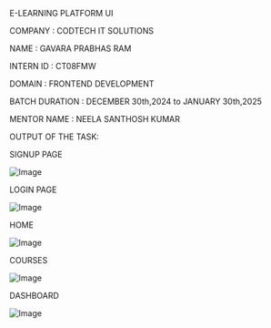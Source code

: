 E-LEARNING PLATFORM UI

COMPANY : CODTECH IT SOLUTIONS

NAME : GAVARA PRABHAS RAM

INTERN ID : CT08FMW

DOMAIN : FRONTEND DEVELOPMENT

BATCH DURATION : DECEMBER 30th,2024 to JANUARY 30th,2025

MENTOR NAME : NEELA SANTHOSH KUMAR

OUTPUT OF THE TASK:

SIGNUP PAGE

![Image](https://github.com/user-attachments/assets/efc593ba-c7fe-488e-8408-560f1ee0cdb9)

LOGIN PAGE

![Image](https://github.com/user-attachments/assets/79f9ddd4-3006-48ec-ab78-9135ef0975f9)

HOME

![Image](https://github.com/user-attachments/assets/c55035d2-be00-4bfd-a65e-cd810afb0193)

COURSES

![Image](https://github.com/user-attachments/assets/71a2226d-486b-43b8-a472-a0f09a459a76)

DASHBOARD

![Image](https://github.com/user-attachments/assets/bbd41d7e-29cf-4755-bcd2-8e3a7a73df9b)
